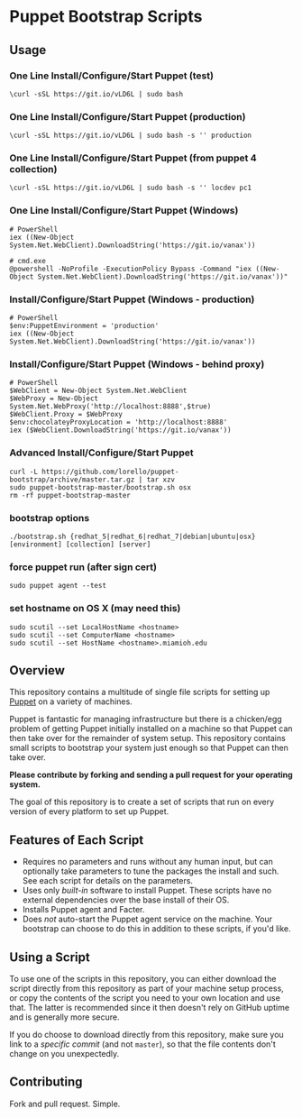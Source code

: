 # Puppet Bootstrap Scripts

## Usage

### One Line Install/Configure/Start Puppet (test)

```shell
\curl -sSL https://git.io/vLD6L | sudo bash
```

### One Line Install/Configure/Start Puppet (production)

```shell
\curl -sSL https://git.io/vLD6L | sudo bash -s '' production
```
### One Line Install/Configure/Start Puppet (from puppet 4 collection)

```shell
\curl -sSL https://git.io/vLD6L | sudo bash -s '' locdev pc1
```

### One Line Install/Configure/Start Puppet (Windows)

```shell
# PowerShell
iex ((New-Object System.Net.WebClient).DownloadString('https://git.io/vanax'))
```
```shell
# cmd.exe
@powershell -NoProfile -ExecutionPolicy Bypass -Command "iex ((New-Object System.Net.WebClient).DownloadString('https://git.io/vanax'))"
```

### Install/Configure/Start Puppet (Windows - production)
```shell
# PowerShell
$env:PuppetEnvironment = 'production'
iex ((New-Object System.Net.WebClient).DownloadString('https://git.io/vanax'))
```

### Install/Configure/Start Puppet (Windows - behind proxy)
```shell
# PowerShell
$WebClient = New-Object System.Net.WebClient
$WebProxy = New-Object System.Net.WebProxy('http://localhost:8888',$true)
$WebClient.Proxy = $WebProxy
$env:chocolateyProxyLocation = 'http://localhost:8888'
iex ($WebClient.DownloadString('https://git.io/vanax'))
```

### Advanced Install/Configure/Start Puppet

```shell
curl -L https://github.com/lorello/puppet-bootstrap/archive/master.tar.gz | tar xzv
sudo puppet-bootstrap-master/bootstrap.sh osx
rm -rf puppet-bootstrap-master
```

### bootstrap options

```shell
./bootstrap.sh {redhat_5|redhat_6|redhat_7|debian|ubuntu|osx} [environment] [collection] [server]
```

### force puppet run (after sign cert)

```shell
sudo puppet agent --test
```

### set hostname on OS X (may need this)

```shell
sudo scutil --set LocalHostName <hostname>
sudo scutil --set ComputerName <hostname>
sudo scutil --set HostName <hostname>.miamioh.edu
```

## Overview

This repository contains a multitude of single file scripts for setting
up [Puppet](http://puppetlabs.com/puppet/what-is-puppet/) on a variety
of machines.

Puppet is fantastic for managing infrastructure but there is a chicken/egg problem
of getting Puppet initially installed on a machine so that Puppet can then
take over for the remainder of system setup. This repository contains small scripts
to bootstrap your system just enough so that Puppet can then take over.

**Please contribute by forking and sending a pull request for your
operating system.**

The goal of this repository is to create a set of scripts that run
on every version of every platform to set up Puppet.

## Features of Each Script

* Requires no parameters and runs without any human input, but can
  optionally take parameters to tune the packages the install and such. See
  each script for details on the parameters.
* Uses only _built-in_ software to install Puppet. These scripts
  have no external dependencies over the base install of their OS.
* Installs Puppet agent and Facter.
* Does _not_ auto-start the Puppet agent service on the machine. Your
  bootstrap can choose to do this in addition to these scripts, if you'd
  like.

## Using a Script

To use one of the scripts in this repository, you can either download the
script directly from this repository as part of your machine setup process,
or copy the contents of the script you need to your own location and use that.
The latter is recommended since it then doesn't rely on GitHub uptime and
is generally more secure.

If you do choose to download directly from this repository, make sure
you link to a _specific commit_ (and not `master`), so that the file
contents don't change on you unexpectedly.

## Contributing

Fork and pull request. Simple.


